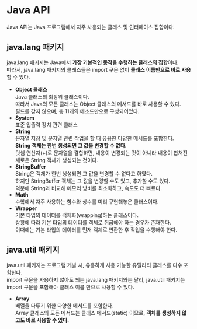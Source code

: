 # Java API
Java API는 Java 프로그램에서 자주 사용되는 클래스 및 인터페이스 집합이다.

## java.lang 패키지
java.lang 패키지는 Java에서 **가장 기본적인 동작을 수행하는 클래스의 집합**이다.  
따라서, java.lang 패키지의 클래스들은 import 구문 없이 **클래스 이름만으로 바로 사용**할 수 있다.
- **Object 클래스**  
Java 클래스의 최상위 클래스이다.  
따라서 Java의 모든 클래스는 Object 클래스의 메서드를 바로 사용할 수 있다.  
필드를 갖지 않으며, 총 11개의 메소드만으로 구성되어있다.
- **System**  
표준 입출력 장치 관련 클래스
- **String**  
문자열 저장 및 문자열 관련 작업을 할 때 유용한 다양한 메서드를 포함한다.  
**String 객체는 한번 생성되면 그 값을 변경할 수 없다.**  
덧셈 연산자(+)로 문자열을 결합하면, 내용이 변경되는 것이 아니라 내용이 합쳐진 새로운 String 객체가 생성되는 것이다.
- **StringBuffer**  
String은 객체가 한번 생성되면 그 값을 변경할 수 없다고 하였다.  
하지만 StringBuffer 객체는 그 값을 변경할 수도 있고, 추가할 수도 있다.  
덕분에 String과 비교해 메모리 낭비를 최소화하고, 속도도 더 빠르다.
- **Math**  
수학에서 자주 사용하는 함수와 상수를 미리 구현해놓은 클래스이다.
- **Wrapper**  
기본 타입의 데이터를 객체화(wrapping)하는 클래스이다.  
상황에 따라 기본 타입의 데이터를 객체로 취급해야 하는 경우가 존재한다.  
이때에는 기본 타입의 데이터를 먼저 객체로 변환한 후 작업을 수행해야 한다.

## java.util 패키지
java.util 패키지는 프로그램 개발 시, 유용하게 사용 가능한 유틸리티 클래스를 다수 포함한다.  
import 구문을 사용하지 않아도 되는 java.lang 패키지와는 달리, java.util 패키지는 import 구문을 포함해야 클래스 이름 만으로 사용할 수 있다.
- **Array**  
배열을 다루기 위한 다양한 메서드를 포함한다.  
Array 클래스의 모든 메서드는 클래스 메서드(static) 이므로, **객체를 생성하지 않고도 바로 사용할 수 있다.**